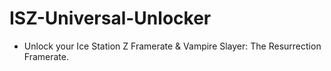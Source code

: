 # ISZ-Universal-Unlocker
- Unlock your Ice Station Z Framerate &amp; Vampire Slayer: The Resurrection Framerate.
